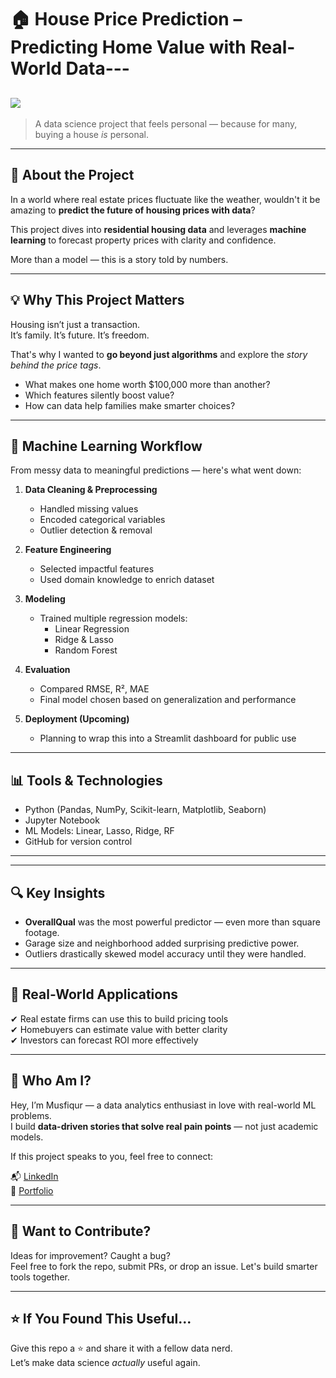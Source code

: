 # 🏠 House Price Prediction – Predicting Home Value with Real-World Data---
![](https://nycdsa-blog-files.s3.us-east-2.amazonaws.com/2021/03/chaitali-majumder/house-price-497112-KhCJQICS.jpg)
---
> A data science project that feels personal — because for many, buying a house *is* personal.

---

## 📌 About the Project

In a world where real estate prices fluctuate like the weather, wouldn't it be amazing to **predict the future of housing prices with data**?

This project dives into **residential housing data** and leverages **machine learning** to forecast property prices with clarity and confidence.

More than a model — this is a story told by numbers.

---

## 💡 Why This Project Matters

Housing isn’t just a transaction.  
It’s family. It’s future. It’s freedom.

That's why I wanted to **go beyond just algorithms** and explore the *story behind the price tags*.

- What makes one home worth $100,000 more than another?
- Which features silently boost value?
- How can data help families make smarter choices?

---

## 🧠 Machine Learning Workflow

From messy data to meaningful predictions — here's what went down:

1. **Data Cleaning & Preprocessing**
   - Handled missing values
   - Encoded categorical variables
   - Outlier detection & removal

2. **Feature Engineering**
   - Selected impactful features
   - Used domain knowledge to enrich dataset

3. **Modeling**
   - Trained multiple regression models:
     - Linear Regression
     - Ridge & Lasso
     - Random Forest

4. **Evaluation**
   - Compared RMSE, R², MAE
   - Final model chosen based on generalization and performance

5. **Deployment (Upcoming)**
   - Planning to wrap this into a Streamlit dashboard for public use

---

## 📊 Tools & Technologies

- Python (Pandas, NumPy, Scikit-learn, Matplotlib, Seaborn)
- Jupyter Notebook
- ML Models: Linear, Lasso, Ridge, RF
- GitHub for version control

---

---

## 🔍 Key Insights

- **OverallQual** was the most powerful predictor — even more than square footage.
- Garage size and neighborhood added surprising predictive power.
- Outliers drastically skewed model accuracy until they were handled.

---

## 📎 Real-World Applications

✔ Real estate firms can use this to build pricing tools  
✔ Homebuyers can estimate value with better clarity  
✔ Investors can forecast ROI more effectively

---

## 👋 Who Am I?

Hey, I’m Musfiqur — a data analytics enthusiast in love with real-world ML problems.  
I build **data-driven stories that solve real pain points** — not just academic models.

If this project speaks to you, feel free to connect:

📬 [LinkedIn](https://www.linkedin.com/in/musfiqurrabeg)  
📁 [Portfolio](https://github.com/musfiqurrabeg) 

---

## 🚀 Want to Contribute?

Ideas for improvement? Caught a bug?  
Feel free to fork the repo, submit PRs, or drop an issue. Let's build smarter tools together.

---

## ⭐ If You Found This Useful...

Give this repo a ⭐ and share it with a fellow data nerd.  
Let’s make data science *actually* useful again.
